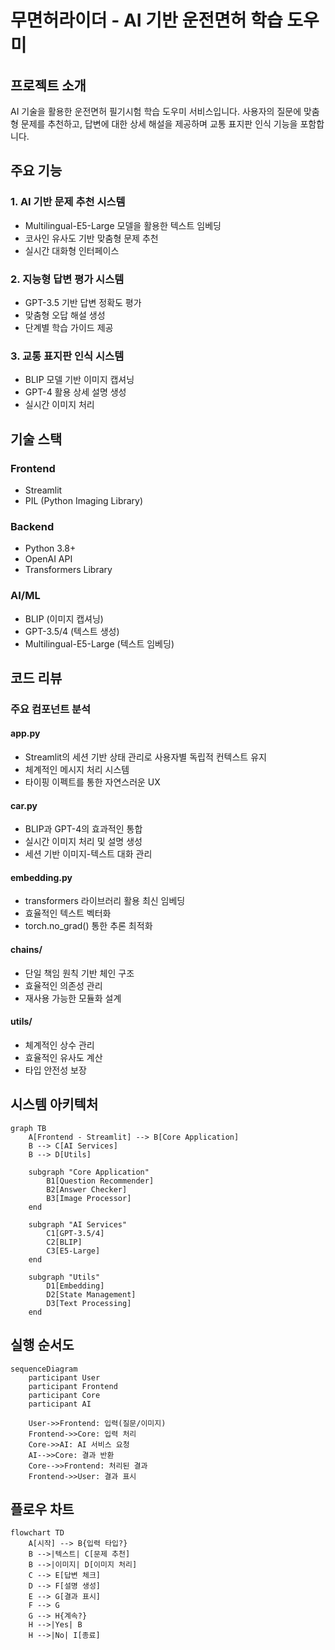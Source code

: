 # 무면허라이더 - AI 기반 운전면허 학습 도우미

## 프로젝트 소개
AI 기술을 활용한 운전면허 필기시험 학습 도우미 서비스입니다. 사용자의 질문에 맞춤형 문제를 추천하고, 답변에 대한 상세 해설을 제공하며 교통 표지판 인식 기능을 포함합니다.

## 주요 기능

### 1. AI 기반 문제 추천 시스템
- Multilingual-E5-Large 모델을 활용한 텍스트 임베딩
- 코사인 유사도 기반 맞춤형 문제 추천
- 실시간 대화형 인터페이스

### 2. 지능형 답변 평가 시스템
- GPT-3.5 기반 답변 정확도 평가
- 맞춤형 오답 해설 생성
- 단계별 학습 가이드 제공

### 3. 교통 표지판 인식 시스템
- BLIP 모델 기반 이미지 캡셔닝
- GPT-4 활용 상세 설명 생성
- 실시간 이미지 처리

## 기술 스택

### Frontend
- Streamlit
- PIL (Python Imaging Library)

### Backend
- Python 3.8+
- OpenAI API
- Transformers Library

### AI/ML
- BLIP (이미지 캡셔닝)
- GPT-3.5/4 (텍스트 생성)
- Multilingual-E5-Large (텍스트 임베딩)

## 코드 리뷰

### 주요 컴포넌트 분석

#### app.py
- Streamlit의 세션 기반 상태 관리로 사용자별 독립적 컨텍스트 유지
- 체계적인 메시지 처리 시스템
- 타이핑 이펙트를 통한 자연스러운 UX

#### car.py
- BLIP과 GPT-4의 효과적인 통합
- 실시간 이미지 처리 및 설명 생성
- 세션 기반 이미지-텍스트 대화 관리

#### embedding.py
- transformers 라이브러리 활용 최신 임베딩
- 효율적인 텍스트 벡터화
- torch.no_grad() 통한 추론 최적화

#### chains/
- 단일 책임 원칙 기반 체인 구조
- 효율적인 의존성 관리
- 재사용 가능한 모듈화 설계

#### utils/
- 체계적인 상수 관리
- 효율적인 유사도 계산
- 타입 안전성 보장

## 시스템 아키텍처

```mermaid
graph TB
    A[Frontend - Streamlit] --> B[Core Application]
    B --> C[AI Services]
    B --> D[Utils]
    
    subgraph "Core Application"
        B1[Question Recommender]
        B2[Answer Checker]
        B3[Image Processor]
    end
    
    subgraph "AI Services"
        C1[GPT-3.5/4]
        C2[BLIP]
        C3[E5-Large]
    end
    
    subgraph "Utils"
        D1[Embedding]
        D2[State Management]
        D3[Text Processing]
    end
```

## 실행 순서도

```mermaid
sequenceDiagram
    participant User
    participant Frontend
    participant Core
    participant AI
    
    User->>Frontend: 입력(질문/이미지)
    Frontend->>Core: 입력 처리
    Core->>AI: AI 서비스 요청
    AI-->>Core: 결과 반환
    Core-->>Frontend: 처리된 결과
    Frontend->>User: 결과 표시
```

## 플로우 차트

```mermaid
flowchart TD
    A[시작] --> B{입력 타입?}
    B -->|텍스트| C[문제 추천]
    B -->|이미지| D[이미지 처리]
    C --> E[답변 체크]
    D --> F[설명 생성]
    E --> G[결과 표시]
    F --> G
    G --> H{계속?}
    H -->|Yes| B
    H -->|No| I[종료]
```
